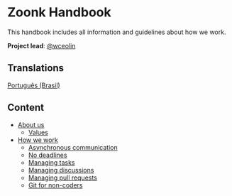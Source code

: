 # Zoonk Handbook

This handbook includes all information and guidelines about how we work.

**Project lead**: [@wceolin](https://github.com/wceolin)

## Translations

[Português (Brasil)](https://github.com/zoonk/manual)

## Content

- [About us](./about)
  - [Values](./about/values.md)
- [How we work](./how-we-work)
  - [Asynchronous communication](./how-we-work/async-communication.md)
  - [No deadlines](./how-we-work/no-deadlines.md)
  - [Managing tasks](./how-we-work/managing-tasks.md)
  - [Managing discussions](./how-we-work/managing-discussions.md)
  - [Managing pull requests](./how-we-work/managing-prs.md)
  - [Git for non-coders](./how-we-work/git-for-non-coders.md)
